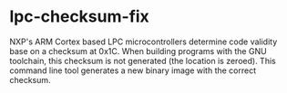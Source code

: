 # lpc-checksum-fix
NXP's ARM Cortex based LPC microcontrollers determine code validity base on a checksum at 0x1C. When building programs with the GNU toolchain, this checksum is not generated (the location is zeroed). This command line tool generates a new binary image with the correct checksum.
